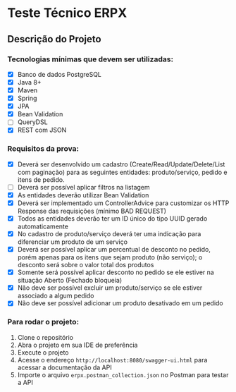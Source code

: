 # Teste Técnico ERPX

## Descrição do Projeto

### Tecnologias mínimas que devem ser utilizadas:
- [x] Banco de dados PostgreSQL
- [x] Java 8+
- [x] Maven
- [x] Spring
- [x] JPA
- [x] Bean Validation
- [ ] QueryDSL
- [x] REST com JSON

### Requisitos da prova:
- [x] Deverá ser desenvolvido um cadastro (Create/Read/Update/Delete/List com paginação)
para as seguintes entidades: produto/serviço, pedido e itens de pedido.
- [ ] Deverá ser possível aplicar filtros na listagem
- [x] As entidades deverão utilizar Bean Validation
- [x] Deverá ser implementado um ControllerAdvice para customizar os HTTP Response das
requisições (mínimo BAD REQUEST)
- [x] Todos as entidades deverão ter um ID único do tipo UUID gerado automaticamente
- [x] No cadastro de produto/serviço deverá ter uma indicação para diferenciar um produto de
um serviço
- [x] Deverá ser possível aplicar um percentual de desconto no pedido, porém apenas para os
itens que sejam produto (não serviço); o desconto será sobre o valor total dos produtos
- [x] Somente será possível aplicar desconto no pedido se ele estiver na situação Aberto
(Fechado bloqueia)
- [x] Não deve ser possível excluir um produto/serviço se ele estiver associado a algum pedido
- [x] Não deve ser possível adicionar um produto desativado em um pedido

### Para rodar o projeto:

1. Clone o repositório
2. Abra o projeto em sua IDE de preferência
3. Execute o projeto
4. Acesse o endereço `http://localhost:8080/swagger-ui.html` para acessar a documentação da API
5. Importe o arquivo `erpx.postman_collection.json` no Postman para testar a API

